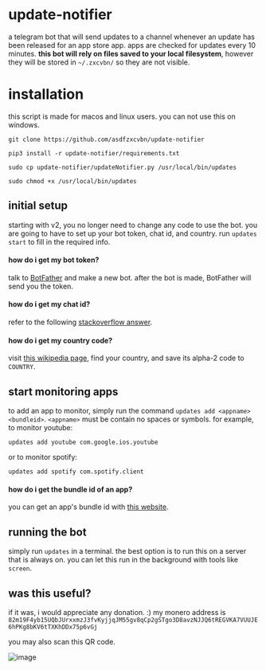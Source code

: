 # update-notifier
a telegram bot that will send updates to a channel whenever an update has been released for an app store app. apps are checked for updates every 10 minutes. **this bot will rely on files saved to your local filesystem**, however they will be stored in `~/.zxcvbn/` so they are not visible.

# installation
this script is made for macos and linux users. you can not use this on windows.

`git clone https://github.com/asdfzxcvbn/update-notifier`

`pip3 install -r update-notifier/requirements.txt`

`sudo cp update-notifier/updateNotifier.py /usr/local/bin/updates`

`sudo chmod +x /usr/local/bin/updates`

## initial setup
starting with v2, you no longer need to change any code to use the bot. you are going to have to set up your bot token, chat id, and country. run `updates start` to fill in the required info.

#### how do i get my bot token?
talk to [BotFather](https://t.me/BotFather) and make a new bot. after the bot is made, BotFather will send you the token.

#### how do i get my chat id?
refer to the following [stackoverflow answer](https://stackoverflow.com/questions/32423837/telegram-bot-how-to-get-a-group-chat-id#32572159).

#### how do i get my country code?
visit [this wikipedia page](https://en.wikipedia.org/wiki/List_of_ISO_3166_country_codes), find your country, and save its alpha-2 code to `COUNTRY`.

## start monitoring apps
to add an app to monitor, simply run the command `updates add <appname> <bundleid>`. `<appname>` must be contain no spaces or symbols. for example, to monitor youtube:

`updates add youtube com.google.ios.youtube`

or to monitor spotify:

`updates add spotify com.spotify.client`

#### how do i get the bundle id of an app?
you can get an app's bundle id with [this website](https://offcornerdev.com/bundleid.html).

## running the bot
simply run `updates` in a terminal. the best option is to run this on a server that is always on. you can let this run in the background with tools like `screen`.

## was this useful?
if it was, i would appreciate any donation. :)
my monero address is `82m19F4yb15UQbJUrxxmzJ3fvKyjjqJM55gv8qCp2gSTgo3D8avzNJJQ6tREGVKA7VUUJE6hPKg8bKV6tTXKhDDx75p6vGj`

you may also scan this QR code.

![image](https://user-images.githubusercontent.com/109937991/227786784-28eaf0a1-9d17-4fc5-8c1c-f017fd62cfad.png)


